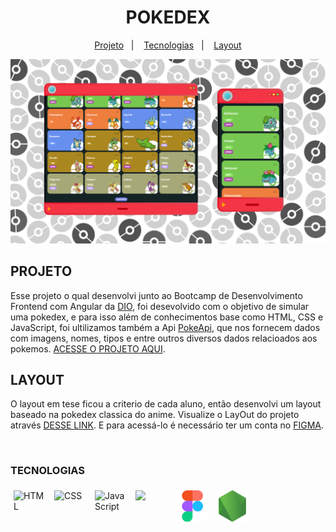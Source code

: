<h1 align="center"> POKEDEX </h1>


<p align="center">
  <a href="#projeto ">Projeto</a>&nbsp;&nbsp;&nbsp;|&nbsp;&nbsp;&nbsp;
  <a href="#tecnologias">Tecnologias</a>&nbsp;&nbsp;&nbsp;|&nbsp;&nbsp;&nbsp;
  <a href="#layout">Layout</a>

  
</p>
<img src="assets/img/capa-readm.png">  


## PROJETO
Esse projeto o qual desenvolvi junto ao Bootcamp de Desenvolvimento Frontend com Angular da [DIO](https://web.dio.me/), foi desevolvido com o objetivo de simular uma pokedex, e para isso além de conhecimentos base como HTML, CSS e JavaScript, foi ultilizamos também a Api [PokeApi](https://pokeapi.co/), que nos fornecem dados com imagens, nomes, tipos e entre outros diversos dados relacioados aos pokemos. [ACESSE O PROJETO AQUI](https://65a7d0e7cb80e80b42dd4d5d--incredible-melba-5e3292.netlify.app).

## LAYOUT


O layout em tese ficou a criterio de cada aluno, então desenvolvi um layout baseado na pokedex classica do anime. Visualize o LayOut do projeto através [DESSE LINK](https://www.figma.com/file/uTscCBZwAak9atGX3l4mOV/Untitled?type=design&node-id=1%3A2&mode=design&t=sTzo3BC9lUSIV7C3-1). E para acessá-lo é necessário ter um conta no [FIGMA](https://figma.com).

<br>

### TECNOLOGIAS 
<div style="display:flex; gap:5px;">
   <img style="width:50px; margin:5px;" src="https://cdn-icons-png.flaticon.com/128/732/732212.png" alt="HTML">

   <img style="width:50px; margin:5px;" src="https://cdn-icons-png.flaticon.com/128/732/732190.png" alt="CSS">

   <img style="width:50px; margin:5px;" src="https://logospng.org/download/javascript/logo-javascript-1024.png" alt="Java Script">
  
   <img style="width:50px; margin:5px;" src="https://git-scm.com/images/logos/downloads/Git-Icon-1788C.png">

  <img style="width:50px; margin:5px;" src="https://raw.githubusercontent.com/devicons/devicon/master/icons/figma/figma-original.svg">

  <img style="width:50px; margin:5px;" src="https://raw.githubusercontent.com/devicons/devicon/master/icons/nodejs/nodejs-original.svg">
</div>

